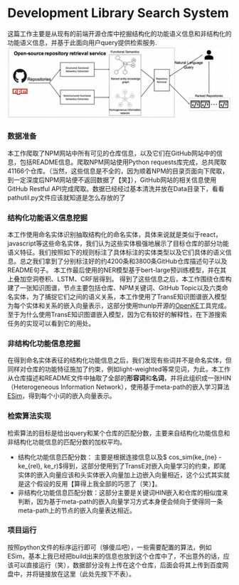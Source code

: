 # Development Library Search System
这篇工作主要是从现有的前端开源仓库中挖掘结构化的功能语义信息和非结构化的功能语义信息，并基于此面向用户query提供检索服务.
<img src="./images/framework.png">

### 数据准备
本工作爬取了NPM网站中所有可见的仓库信息，以及它们在GitHub网站中的信息，包括README信息。爬取NPM网站使用Python requests库完成，总共爬取41166个仓库。（当然，这些信息是不全的，因为顺着NPM的目录页面向下爬取，到一定深度后NPM网站便不返回数据了【笑】），GitHub网站的相关信息使用GitHub Restful API完成爬取。数据已经经过基本清洗并放在Data目录下，看看pathutil.py文件应该就知道是怎么存放的了
### 结构化功能语义信息挖掘
本工作使用命名实体识别抽取结构化的命名实体，具体来说就是类似于react，javascript等这些命名实体，我们认为这些实体极强地展示了目标仓库的部分功能语义特征。我们按照如下的规则标注了具体标注的实体类型以及它们具体的语义信息。总之我们拿到了分别标注好的约4200条和3800条GitHub仓库描述句子以及README句子。
本工作最后使用的NER模型基于bert-large预训练模型，并在其上叠加空洞卷积、LSTM、CRF层得到。
得到了这些信息之后，本工作围绕仓库构建了一张知识图谱，节点主要包括仓库、NPM关键词、GitHub Topic以及六类命名实体，为了捕捉它们之间的语义关系，本工作使用了TransE知识图谱嵌入模型为每个实体和关系的嵌入向量表示，这部分使用thunlp开源的[OpenKE](https://github.com/thunlp/OpenKE)工具完成。至于为什么使用TransE知识图谱嵌入模型，因为它有较好的解释性，在下游搜索任务的实现可以看到它的用处。
### 非结构化功能信息挖掘
在得到命名实体表征的结构化功能信息之后，我们发现有些词并不是命名实体，但同样对仓库的功能特征施加了约束，例如light-weighted等常见词，为此，本工作从仓库描述和README文件中抽取了全部的**形容词**和**名词**，并将此组织成一张HIN（Heterogeneous Information Network），使用基于meta-path的嵌入学习算法[ESim](https://github.com/shangjingbo1226/ESim)，得到每个小词的嵌入向量表示。
### 检索算法实现
检索算法的目标是给出query和某个仓库的匹配分数，主要来自结构化功能信息和非结构化功能信息的匹配分数的加权平均。
- 结构化功能信息匹配分数：
主要是根据连接信息以及$ cos\_sim(ke_{ne} - ke_{rel}, ke_r)$得到，这部分使用到了TransE对嵌入向量学习的约束，即尾实体的嵌入向量应该和头实体嵌入向量加上边嵌入向量相近，这个公式其实就是这个假设的反用【算得上我全部的巧思了（笑）】。
- 非结构化功能信息匹配分数：这部分主要是关键词HIN嵌入和仓库的相似度来判断，因为基于meta-path的嵌入向量学习方式本身便会倾向于使得同一条meta-path上的节点的嵌入向量表达相近。
### 项目运行
按照python文件的标序运行即可（够傻瓜吧），一些需要配置的算法，例如ESim，基本上我已经把build出来的信息也放到这个仓库中了，不出意外的话，应该可以直接运行（笑），数据部分没有上传在这个仓库，后面会将其上传到百度网盘中，并将链接放在这里（此处先按下不表）。